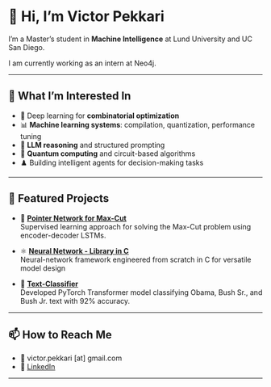 # 👋 Hi, I’m Victor Pekkari

I’m a Master’s student in **Machine Intelligence** at Lund University and UC San Diego.  

I am currently working as an intern at Neo4j.

---

## 🔬 What I’m Interested In

- 🤖 Deep learning for **combinatorial optimization**
- 📊 **Machine learning systems**: compilation, quantization, performance tuning
- 🧠 **LLM reasoning** and structured prompting
- 🧮 **Quantum computing** and circuit-based algorithms
- ♟️ Building intelligent agents for decision-making tasks

---

## 📁 Featured Projects

- 🔗 [**Pointer Network for Max-Cut**](https://github.com/victor99pekk/Random-Matrix_Machine-Learning)  
  Supervised learning approach for solving the Max-Cut problem using encoder-decoder LSTMs.

- ⚛️ [**Neural Network - Library in C**](https://github.com/victor99pekk/c_neural_network)  
  Neural-network framework engineered from scratch in C for versatile model design

<!-- - 🧮 [**Model Quantization & Compilation Study**](https://github.com/your-username/your-quantization-repo)   -->
- 🧮 [**Text-Classifier**](https://github.com/victor99pekk/invoice_handler)  
  Developed PyTorch Transformer model classifying Obama, Bush Sr., and Bush Jr. text with 92% accuracy.
---

## 📫 How to Reach Me

- 📧 victor.pekkari [at] gmail.com  
- 💼 [LinkedIn](https://www.linkedin.com/in/victor-pekkari/)  

---

